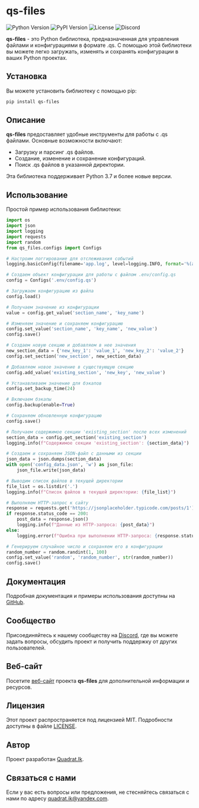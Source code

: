 
# qs-files

![Python Version](https://img.shields.io/pypi/pyversions/qs-files)
![PyPI Version](https://img.shields.io/pypi/v/qs-files)
![License](https://img.shields.io/pypi/l/qs-files)
![Discord](https://discord.gg/KrZP5AaAxF)

**qs-files** - это Python библиотека, предназначенная для управления файлами и конфигурациями в формате .qs. С помощью этой библиотеки вы можете легко загружать, изменять и сохранять конфигурации в ваших Python проектах.

## Установка

Вы можете установить библиотеку с помощью pip:

```bash
pip install qs-files
```

## Описание

**qs-files** предоставляет удобные инструменты для работы с .qs файлами. Основные возможности включают:

- Загрузку и парсинг .qs файлов.
- Создание, изменение и сохранение конфигураций.
- Поиск .qs файлов в указанной директории.

Эта библиотека поддерживает Python 3.7 и более новые версии.

## Использование

Простой пример использования библиотеки:

```python
import os
import json
import logging
import requests
import random
from qs_files.configs import Configs

# Настроим логгирование для отслеживания событий
logging.basicConfig(filename='app.log', level=logging.INFO, format='%(asctime)s - %(levelname)s: %(message)s')

# Создаем объект конфигурации для работы с файлом .env/config.qs
config = Configs('.env/config.qs')

# Загружаем конфигурацию из файла
config.load()

# Получаем значение из конфигурации
value = config.get_value('section_name', 'key_name')

# Изменяем значение и сохраняем конфигурацию
config.set_value('section_name', 'key_name', 'new_value')
config.save()

# Создаем новую секцию и добавляем в нее значения
new_section_data = {'new_key_1': 'value_1', 'new_key_2': 'value_2'}
config.set_section('new_section', new_section_data)

# Добавляем новое значение в существующую секцию
config.add_value('existing_section', 'new_key', 'new_value')

# Устанавливаем значение для бэкапов
config.set_backup_time(24)

# Включаем бэкапы
config.backup(enable=True)

# Сохраняем обновленную конфигурацию
config.save()

# Получаем содержимое секции 'existing_section' после всех изменений
section_data = config.get_section('existing_section')
logging.info(f"Содержимое секции 'existing_section': {section_data}")

# Создаем и сохраняем JSON-файл с данными из секции
json_data = json.dumps(section_data)
with open('config_data.json', 'w') as json_file:
    json_file.write(json_data)

# Выводим список файлов в текущей директории
file_list = os.listdir('.')
logging.info(f"Список файлов в текущей директории: {file_list}")

# Выполняем HTTP-запрос к сайту
response = requests.get('https://jsonplaceholder.typicode.com/posts/1')
if response.status_code == 200:
    post_data = response.json()
    logging.info(f"Данные из HTTP-запроса: {post_data}")
else:
    logging.error(f"Ошибка при выполнении HTTP-запроса: {response.status_code}")

# Генерируем случайное число и сохраняем его в конфигурации
random_number = random.randint(1, 100)
config.set_value('random', 'random_number', str(random_number))
config.save()
```

## Документация

Подробная документация и примеры использования доступны на [GitHub](https://github.com/QuadratNew/qs-files).

## Сообщество

Присоединяйтесь к нашему сообществу на [Discord](https://discord.gg/KrZP5AaAxF), где вы можете задать вопросы, обсудить проект и получить поддержку от других пользователей.

## Веб-сайт

Посетите [веб-сайт](https://qs-files.pypi.qs-e.space) проекта **qs-files** для дополнительной информации и ресурсов.

## Лицензия

Этот проект распространяется под лицензией MIT. Подробности доступны в файле [LICENSE](https://github.com/QuadratNew/qs-files/blob/main/LICENSE).

## Автор

Проект разработан [Quadrat.Ik](https://github.com/QuadratNew).

## Связаться с нами

Если у вас есть вопросы или предложения, не стесняйтесь связаться с нами по адресу [quadrat.ik@yandex.com](mailto:quadrat.ik@yandex.com).

